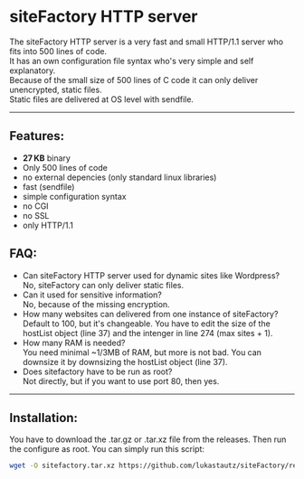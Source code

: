 # siteFactory HTTP server
The siteFactory HTTP server is a very fast and small HTTP/1.1 server who fits into 500 lines of code.<br>
It has an own configuration file syntax who's very simple and self explanatory.<br>
Because of the small size of 500 lines of C code it can only deliver unencrypted, static files.<br>
Static files are delivered at OS level with sendfile.<hr>
## Features:
- **27&#8239;KB** binary
- Only 500 lines of code
- no external depencies (only standard linux libraries)
- fast (sendfile)
- simple configuration syntax
- no CGI
- no SSL
- only HTTP/1.1
## FAQ:
- Can siteFactory HTTP server used for dynamic sites like Wordpress?<br>No, siteFactory can only deliver static files.
- Can it used for sensitive information?<br>No, because of the missing encryption.
- How many websites can delivered from one instance of siteFactory?<br>Default to 100, but it's changeable. You have to edit the size of the hostList object (line 37) and the intenger in line 274 (max sites + 1).
- How many RAM is needed?<br>You need minimal ~1/3MB of RAM, but more is not bad. You can downsize it by downsizing the hostList object (line 37).
- Does sitefactory have to be run as root?<br>Not directly, but if you want to use port 80, then yes.
<hr>

## Installation:
You have to download the .tar.gz or .tar.xz file from the releases. Then run the configure as root. You can simply run this script:<br>
```bash
wget -O sitefactory.tar.xz https://github.com/lukastautz/siteFactory/releases/download/latest/sitefactory.tar.xz && tar -xf sitefactory.tar.xz && sudo ./configure
```
